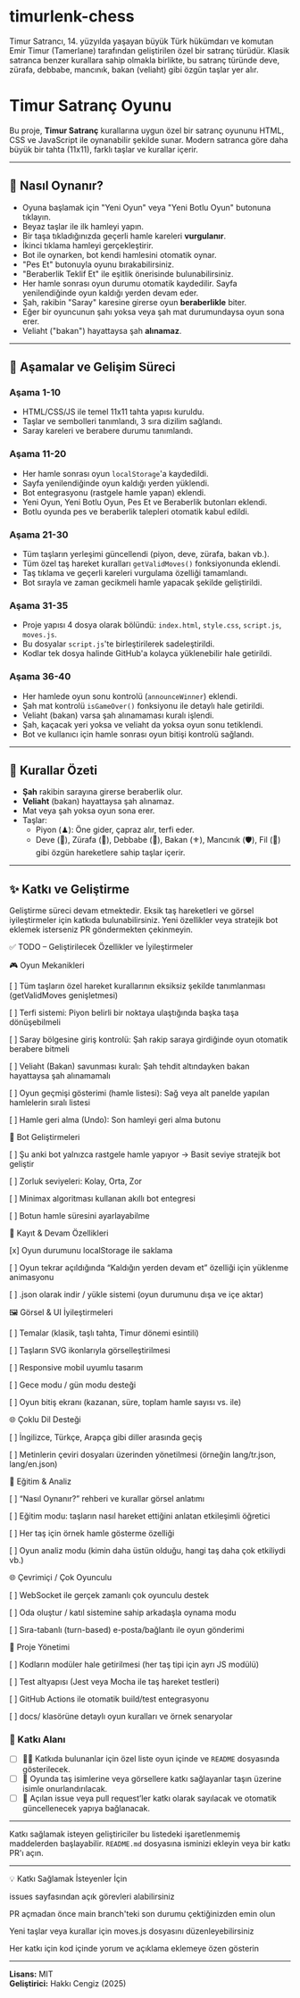 # timurlenk-chess
Timur Satrancı, 14. yüzyılda yaşayan büyük Türk hükümdarı ve komutan Emir Timur (Tamerlane) tarafından geliştirilen özel bir satranç türüdür. Klasik satranca benzer kurallara sahip olmakla birlikte, bu satranç türünde deve, zürafa, debbabe, mancınık, bakan (veliaht) gibi özgün taşlar yer alır. 


# Timur Satranç Oyunu

Bu proje, **Timur Satranç** kurallarına uygun özel bir satranç oyununu HTML, CSS ve JavaScript ile oynanabilir şekilde sunar. 
Modern satranca göre daha büyük bir tahta (11x11), farklı taşlar ve kurallar içerir.

---

## 🧩 Nasıl Oynanır?

- Oyuna başlamak için "Yeni Oyun" veya "Yeni Botlu Oyun" butonuna tıklayın.
- Beyaz taşlar ile ilk hamleyi yapın.
- Bir taşa tıkladığınızda geçerli hamle kareleri **vurgulanır**.
- İkinci tıklama hamleyi gerçekleştirir.
- Bot ile oynarken, bot kendi hamlesini otomatik oynar.
- "Pes Et" butonuyla oyunu bırakabilirsiniz.
- "Beraberlik Teklif Et" ile eşitlik önerisinde bulunabilirsiniz.
- Her hamle sonrası oyun durumu otomatik kaydedilir. Sayfa yenilendiğinde oyun kaldığı yerden devam eder.
- Şah, rakibin "Saray" karesine girerse oyun **beraberlikle** biter.
- Eğer bir oyuncunun şahı yoksa veya şah mat durumundaysa oyun sona erer.
- Veliaht ("bakan") hayattaysa şah **alınamaz**.

---

## 💾 Aşamalar ve Gelişim Süreci

### Aşama 1-10
- HTML/CSS/JS ile temel 11x11 tahta yapısı kuruldu.
- Taşlar ve sembolleri tanımlandı, 3 sıra dizilim sağlandı.
- Saray kareleri ve berabere durumu tanımlandı.

### Aşama 11-20
- Her hamle sonrası oyun `localStorage`'a kaydedildi.
- Sayfa yenilendiğinde oyun kaldığı yerden yüklendi.
- Bot entegrasyonu (rastgele hamle yapan) eklendi.
- Yeni Oyun, Yeni Botlu Oyun, Pes Et ve Beraberlik butonları eklendi.
- Botlu oyunda pes ve beraberlik talepleri otomatik kabul edildi.

### Aşama 21-30
- Tüm taşların yerleşimi güncellendi (piyon, deve, zürafa, bakan vb.).
- Tüm özel taş hareket kuralları `getValidMoves()` fonksiyonunda eklendi.
- Taş tıklama ve geçerli kareleri vurgulama özelliği tamamlandı.
- Bot sırayla ve zaman gecikmeli hamle yapacak şekilde geliştirildi.

### Aşama 31-35
- Proje yapısı 4 dosya olarak bölündü: `index.html`, `style.css`, `script.js`, `moves.js`.
- Bu dosyalar `script.js`'te birleştirilerek sadeleştirildi.
- Kodlar tek dosya halinde GitHub'a kolayca yüklenebilir hale getirildi.

### Aşama 36-40
- Her hamlede oyun sonu kontrolü (`announceWinner`) eklendi.
- Şah mat kontrolü `isGameOver()` fonksiyonu ile detaylı hale getirildi.
- Veliaht (bakan) varsa şah alınamaması kuralı işlendi.
- Şah, kaçacak yeri yoksa ve veliaht da yoksa oyun sonu tetiklendi.
- Bot ve kullanıcı için hamle sonrası oyun bitişi kontrolü sağlandı.

---

## 🧠 Kurallar Özeti

- **Şah** rakibin sarayına girerse beraberlik olur.
- **Veliaht** (bakan) hayattaysa şah alınamaz.
- Mat veya şah yoksa oyun sona erer.
- Taşlar:
  - Piyon (♟): Öne gider, çapraz alır, terfi eder.
  - Deve (🐪), Zürafa (🦒), Debbabe (🎯), Bakan (⚜️), Mancınık (🛡), Fil (🐘) gibi özgün hareketlere sahip taşlar içerir.

---

## ✨ Katkı ve Geliştirme

Geliştirme süreci devam etmektedir. Eksik taş hareketleri ve görsel iyileştirmeler için katkıda bulunabilirsiniz. 
Yeni özellikler veya stratejik bot eklemek isterseniz PR göndermekten çekinmeyin.

✅ TODO – Geliştirilecek Özellikler ve İyileştirmeler

🎮 Oyun Mekanikleri

[ ] Tüm taşların özel hareket kurallarının eksiksiz şekilde tanımlanması (getValidMoves genişletmesi)

[ ] Terfi sistemi: Piyon belirli bir noktaya ulaştığında başka taşa dönüşebilmeli

[ ] Saray bölgesine giriş kontrolü: Şah rakip saraya girdiğinde oyun otomatik berabere bitmeli

[ ] Veliaht (Bakan) savunması kuralı: Şah tehdit altındayken bakan hayattaysa şah alınamamalı

[ ] Oyun geçmişi gösterimi (hamle listesi): Sağ veya alt panelde yapılan hamlelerin sıralı listesi

[ ] Hamle geri alma (Undo): Son hamleyi geri alma butonu


🤖 Bot Geliştirmeleri

[ ] Şu anki bot yalnızca rastgele hamle yapıyor → Basit seviye stratejik bot geliştir

[ ] Zorluk seviyeleri: Kolay, Orta, Zor

[ ] Minimax algoritması kullanan akıllı bot entegresi

[ ] Botun hamle süresini ayarlayabilme


💾 Kayıt & Devam Özellikleri

[x] Oyun durumunu localStorage ile saklama

[ ] Oyun tekrar açıldığında “Kaldığın yerden devam et” özelliği için yüklenme animasyonu

[ ] .json olarak indir / yükle sistemi (oyun durumunu dışa ve içe aktar)


🖼 Görsel & UI İyileştirmeleri

[ ] Temalar (klasik, taşlı tahta, Timur dönemi esintili)

[ ] Taşların SVG ikonlarıyla görselleştirilmesi

[ ] Responsive mobil uyumlu tasarım

[ ] Gece modu / gün modu desteği

[ ] Oyun bitiş ekranı (kazanan, süre, toplam hamle sayısı vs. ile)


🌐 Çoklu Dil Desteği

[ ] İngilizce, Türkçe, Arapça gibi diller arasında geçiş

[ ] Metinlerin çeviri dosyaları üzerinden yönetilmesi (örneğin lang/tr.json, lang/en.json)


🧠 Eğitim & Analiz

[ ] “Nasıl Oynanır?” rehberi ve kurallar görsel anlatımı

[ ] Eğitim modu: taşların nasıl hareket ettiğini anlatan etkileşimli öğretici

[ ] Her taş için örnek hamle gösterme özelliği

[ ] Oyun analiz modu (kimin daha üstün olduğu, hangi taş daha çok etkiliydi vb.)


🌐 Çevrimiçi / Çok Oyunculu

[ ] WebSocket ile gerçek zamanlı çok oyunculu destek

[ ] Oda oluştur / katıl sistemine sahip arkadaşla oynama modu

[ ] Sıra-tabanlı (turn-based) e-posta/bağlantı ile oyun gönderimi


📁 Proje Yönetimi

[ ] Kodların modüler hale getirilmesi (her taş tipi için ayrı JS modülü)

[ ] Test altyapısı (Jest veya Mocha ile taş hareket testleri)

[ ] GitHub Actions ile otomatik build/test entegrasyonu

[ ] docs/ klasörüne detaylı oyun kuralları ve örnek senaryolar


### 🙌 Katkı Alanı
- [ ] 🧑‍💻 Katkıda bulunanlar için özel liste oyun içinde ve `README` dosyasında gösterilecek.
- [ ] 🏅 Oyunda taş isimlerine veya görsellere katkı sağlayanlar taşın üzerine isimle onurlandırılacak.
- [ ] 💬 Açılan issue veya pull request’ler katkı olarak sayılacak ve otomatik güncellenecek yapıya bağlanacak.

---

Katkı sağlamak isteyen geliştiriciler bu listedeki işaretlenmemiş maddelerden başlayabilir. `README.md` dosyasına isminizi ekleyin veya bir katkı PR'ı açın. 

---

💡 Katkı Sağlamak İsteyenler İçin

issues sayfasından açık görevleri alabilirsiniz

PR açmadan önce main branch'teki son durumu çektiğinizden emin olun

Yeni taşlar veya kurallar için moves.js dosyasını düzenleyebilirsiniz

Her katkı için kod içinde yorum ve açıklama eklemeye özen gösterin


---

**Lisans:** MIT  
**Geliştirici:** Hakkı Cengiz (2025)
